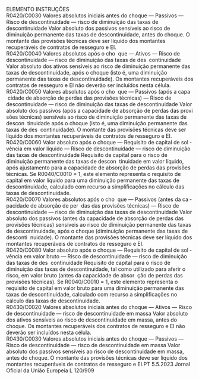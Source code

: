  
ELEMENTO  INSTRUÇÕES  
R0420/C0030  Valores absolutos iniciais antes 
do choque — Passivos — 
Risco de descontinuidade — 
risco de diminuição das taxas 
de descontinuidade  Valor absoluto dos passivos sensíveis ao risco de diminuição permanente das taxas 
de descontinuidade, antes do choque. 
O montante das provisões técnicas deve ser líquido dos montantes recuperáveis de 
contratos de resseguro e EI.  
R0420/C0040  Valores absolutos após o cho ­
que — Ativos — Risco de 
descontinuidade — risco de 
diminuição das taxas de des ­
continuidade  Valor absoluto dos ativos sensíveis ao risco de diminuição permanente das taxas 
de descontinuidade, após o choque (isto é, uma diminuição permanente das taxas 
de descontinuidade). 
Os montantes recuperáveis dos contratos de resseguro e EI não deverão ser 
incluídos nesta célula.  
R0420/C0050  Valores absolutos após o cho ­
que — Passivos (após a capa ­
cidade de absorção de perdas 
das provisões técnicas) — 
Risco de descontinuidade — 
risco de diminuição das taxas 
de descontinuidade  Valor absoluto dos passivos (após a capacidade de absorção de perdas das provi ­
sões técnicas) sensíveis ao risco de diminuição permanente das taxas de descon ­
tinuidade após o choque (isto é, uma diminuição permanente das taxas de des ­
continuidade). 
O montante das provisões técnicas deve ser líquido dos montantes recuperáveis de 
contratos de resseguro e EI.  
R0420/C0060  Valor absoluto após o choque 
— Requisito de capital de sol ­
vência em valor líquido — 
Risco de descontinuidade — 
risco de diminuição das taxas 
de descontinuidade  Requisito de capital para o risco de diminuição permanente das taxas de descon ­
tinuidade em valor líquido, após ajustamento para a capacidade de absorção de 
perdas das provisões técnicas. 
Se R0040/C0010 = 1, este elemento representa o requisito de capital em valor 
líquido para uma diminuição permanente das taxas de descontinuidade, calculado 
com recurso a simplificações no cálculo das taxas de descontinuidade.  
R0420/C0070  Valores absolutos após o cho ­
que — Passivos (antes da ca ­
pacidade de absorção de per ­
das das provisões técnicas) — 
Risco de descontinuidade — 
risco de diminuição das taxas 
de descontinuidade  Valor absoluto dos passivos (antes da capacidade de absorção de perdas das 
provisões técnicas) sensíveis ao risco de diminuição permanente das taxas de 
descontinuidade, após o choque (diminuição permanente das taxas de desconti ­
nuidade). 
O montante das provisões técnicas deve ser líquido dos montantes recuperáveis de 
contratos de resseguro e EI.  
R0420/C0080  Valor absoluto após o choque 
— Requisito de capital de sol ­
vência em valor bruto — Risco 
de descontinuidade — risco de 
diminuição das taxas de des ­
continuidade  Requisito de capital para o risco de diminuição das taxas de descontinuidade, tal 
como utilizado para aferir o risco, em valor bruto (antes da capacidade de absor ­
ção de perdas das provisões técnicas). 
Se R0040/C0010 = 1, este elemento representa o requisito de capital em valor 
bruto para uma diminuição permanente das taxas de descontinuidade, calculado 
com recurso a simplificações no cálculo das taxas de descontinuidade.  
R0430/C0020  Valores absolutos iniciais antes 
do choque — Ativos — Risco 
de descontinuidade — risco de 
descontinuidade em massa  Valor absoluto dos ativos sensíveis ao risco de descontinuidade em massa, antes 
do choque. 
Os montantes recuperáveis dos contratos de resseguro e EI não deverão ser 
incluídos nesta célula.  
R0430/C0030  Valores absolutos iniciais antes 
do choque — Passivos — 
Risco de descontinuidade — 
risco de descontinuidade em 
massa  Valor absoluto dos passivos sensíveis ao risco de descontinuidade em massa, antes 
do choque. 
O montante das provisões técnicas deve ser líquido dos montantes recuperáveis de 
contratos de resseguro e EI.PT  5.5.2023 Jornal Oficial da União Europeia L 120/909